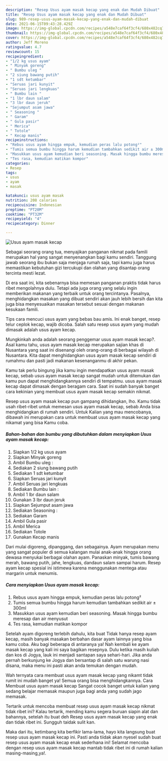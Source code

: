 ```yaml
---
description: "Resep Usus ayam masak kecap yang enak dan Mudah Dibuat"
title: "Resep Usus ayam masak kecap yang enak dan Mudah Dibuat"
slug: 989-resep-usus-ayam-masak-kecap-yang-enak-dan-mudah-dibuat
date: 2021-06-15T09:43:28.429Z
image: https://img-global.cpcdn.com/recipes/a548e7caf64f3cf4/680x482cq70/usus-ayam-masak-kecap-foto-resep-utama.jpg
thumbnail: https://img-global.cpcdn.com/recipes/a548e7caf64f3cf4/680x482cq70/usus-ayam-masak-kecap-foto-resep-utama.jpg
cover: https://img-global.cpcdn.com/recipes/a548e7caf64f3cf4/680x482cq70/usus-ayam-masak-kecap-foto-resep-utama.jpg
author: Jeff Moreno
ratingvalue: 4.7
reviewcount: 15
recipeingredient:
- "1/2 kg usus ayam"
- " Minyak goreng"
- " Bumbu uleg "
- "2 siung bawang putih"
- "1 sdt ketumbar"
- "Seruas jari kunyit"
- "Seruas jari lengkuas"
- " Bumbu lain "
- "1 lbr daun salam"
- "3 lbr daun jeruk"
- "Sejumput asam jawa"
- " Seasoning "
- " Garam"
- " Gula pasir"
- " Merica"
- " Totole"
- " Kecap manis"
recipeinstructions:
- "Rebus usus ayam hingga empuk, kemudian peras lalu potong²"
- "Tumis semua bumbu hingga harum kemudian tambahkan sedikit air ± 300ml"
- "Masukkan usus ayam kemudian beri seasoning. Masak hingga bumbu meresap dan air menyusut"
- "Tes rasa, kemudian matikan kompor"
categories:
- Resep
tags:
- usus
- ayam
- masak

katakunci: usus ayam masak 
nutrition: 208 calories
recipecuisine: Indonesian
preptime: "PT20M"
cooktime: "PT32M"
recipeyield: "4"
recipecategory: Dinner

---
```



![Usus ayam masak kecap](https://img-global.cpcdn.com/recipes/a548e7caf64f3cf4/680x482cq70/usus-ayam-masak-kecap-foto-resep-utama.jpg)

Sebagai seorang orang tua, menyajikan panganan nikmat pada famili merupakan hal yang sangat menyenangkan bagi kamu sendiri. Tanggung jawab seorang ibu bukan saja menjaga rumah saja, tapi kamu juga harus memastikan kebutuhan gizi tercukupi dan olahan yang disantap orang tercinta mesti lezat.

Di era  saat ini, kita sebenarnya bisa memesan panganan praktis tidak harus ribet mengolahnya dulu. Tetapi ada juga orang yang selalu ingin memberikan makanan yang terbaik untuk orang tercintanya. Pasalnya, menghidangkan masakan yang dibuat sendiri akan jauh lebih bersih dan kita juga bisa menyesuaikan masakan tersebut sesuai dengan makanan kesukaan famili. 

Tips cara mencuci usus ayam yang bebas bau amis. Ini enak banget, resep telur ceplok kecap, wajib dicoba. Salah satu resep usus ayam yang mudah dimasak adalah usus ayam kecap.

Mungkinkah anda adalah seorang penggemar usus ayam masak kecap?. Asal kamu tahu, usus ayam masak kecap merupakan sajian khas di Nusantara yang saat ini disenangi oleh orang-orang di berbagai wilayah di Nusantara. Kita dapat menghidangkan usus ayam masak kecap sendiri di rumahmu dan pasti jadi makanan kesenanganmu di akhir pekan.

Kamu tak perlu bingung jika kamu ingin mendapatkan usus ayam masak kecap, sebab usus ayam masak kecap sangat mudah untuk ditemukan dan kamu pun dapat menghidangkannya sendiri di tempatmu. usus ayam masak kecap dapat dimasak dengan beragam cara. Saat ini sudah banyak banget cara kekinian yang membuat usus ayam masak kecap semakin nikmat.

Resep usus ayam masak kecap pun gampang dihidangkan, lho. Kamu tidak usah ribet-ribet untuk memesan usus ayam masak kecap, sebab Anda bisa menghidangkan di rumah sendiri. Untuk Kalian yang mau mencobanya, dibawah ini merupakan cara untuk membuat usus ayam masak kecap yang nikamat yang bisa Kamu coba.

<!--inarticleads1-->

##### Bahan-bahan dan bumbu yang dibutuhkan dalam menyiapkan Usus ayam masak kecap:

1. Siapkan 1/2 kg usus ayam
1. Siapkan  Minyak goreng
1. Ambil  Bumbu uleg :
1. Sediakan 2 siung bawang putih
1. Sediakan 1 sdt ketumbar
1. Siapkan Seruas jari kunyit
1. Ambil Seruas jari lengkuas
1. Sediakan  Bumbu lain :
1. Ambil 1 lbr daun salam
1. Gunakan 3 lbr daun jeruk
1. Siapkan Sejumput asam jawa
1. Sediakan  Seasoning :
1. Sediakan  Garam
1. Ambil  Gula pasir
1. Ambil  Merica
1. Sediakan  Totole
1. Gunakan  Kecap manis


Dari mulai digoreng, dipanggang, dan sebagainya. Ayam merupakan menu yang sangat populer di semua kalangan mulai anak-anak hingga orang dewasa menyukai berbagai olahan ayam. Panaskan minyak, tumis bawang merah, bawang putih, jahe, lengkuas, dandaun salam sampai harum. Resep ayam kecap spesial ini istimewa karena menggunakan mentega atau margarin untuk menumis. 

<!--inarticleads2-->

##### Cara menyiapkan Usus ayam masak kecap:

1. Rebus usus ayam hingga empuk, kemudian peras lalu potong²
1. Tumis semua bumbu hingga harum kemudian tambahkan sedikit air ± 300ml
1. Masukkan usus ayam kemudian beri seasoning. Masak hingga bumbu meresap dan air menyusut
1. Tes rasa, kemudian matikan kompor


Setelah ayam digoreng terlebih dahulu, kita buat Tidak hanya resep ayam kecap, masih banyak masakan berbahan dasar ayam lainnya yang bisa kamu coba. Aku bagi beberapa di antaranya ya! Nah kembali ke ayam masak kecap yang kali ini saya bagikan resepnya. Dulu ketika masih kuliah dan kos di Jogya, lauk ini menjadi santapan saya sehari-hari. Jika anda pernah berkunjung ke Jogya dan bersantap di salah satu warung nasi disana, maka menu ini pasti akan anda temukan dengan mudah. 

Wah ternyata cara membuat usus ayam masak kecap yang nikamt tidak rumit ini mudah banget ya! Semua orang bisa menghidangkannya. Cara Membuat usus ayam masak kecap Sangat cocok banget untuk kalian yang sedang belajar memasak maupun juga bagi anda yang sudah jago memasak.

Tertarik untuk mencoba membuat resep usus ayam masak kecap nikmat tidak ribet ini? Kalau tertarik, mending kamu segera buruan siapin alat dan bahannya, setelah itu buat deh Resep usus ayam masak kecap yang enak dan tidak ribet ini. Sungguh taidak sulit kan. 

Maka dari itu, ketimbang kita berfikir lama-lama, hayo kita langsung buat resep usus ayam masak kecap ini. Pasti anda tiidak akan nyesel sudah buat resep usus ayam masak kecap enak sederhana ini! Selamat mencoba dengan resep usus ayam masak kecap mantab tidak ribet ini di rumah kalian masing-masing,ya!.

